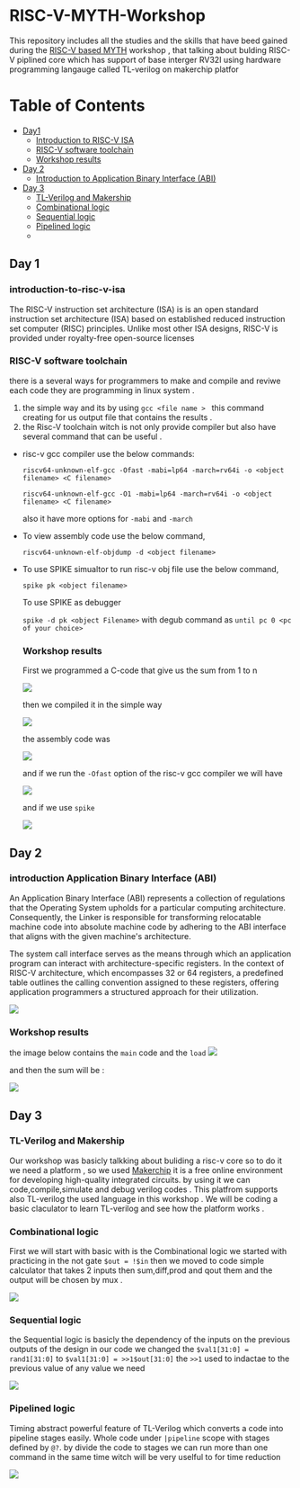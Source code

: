 # RISC-V-MYTH-Workshop

  This repository includes all the studies and the skills that have beed gained during the [RISC-V based MYTH](https://www.vlsisystemdesign.com/riscv-based-myth/) workshop , that talking about bulding RISC-V piplined core which has support of base interger RV32I using hardware programming langauge called TL-verilog on makerchip platfor

# Table of Contents
- [Day1](##Day1) 
    - [Introduction to RISC-V ISA](###introduction-to-risc-v-isa)
    - [RISC-V software toolchain](###RISC-V-software-toolchain)
    - [Workshop results](###Workshop-results)
- [Day 2](##Day2)
    - [Introduction to Application Binary Interface (ABI)](###introduction-Application-Binary-Interface-(ABI)) 
- [Day 3](##Day3)
    - [TL-Verilog and Makership](###TL-Verilog-and-Makership)
    - [Combinational logic](###Combinational-logic)
    - [Sequential logic](###Sequential-logic)
    - [Pipelined logic](###Pipelined-logic)
    - 
## Day 1
  ### introduction-to-risc-v-isa
  The RISC-V instruction set architecture (ISA) is is an open standard instruction set architecture (ISA) based on established reduced instruction set computer (RISC) principles. Unlike most other ISA designs, RISC-V is provided under royalty-free open-source licenses
  ### RISC-V software toolchain 
  there is a several ways for programmers to make and compile and reviwe each code they are programming in linux system .
  1. the simple way and its by using `gcc <file name > ` this command creating for us output file that contains the results .
  2. the Risc-V toolchain witch is not only provide compiler but also have several command that can be useful .
   * risc-v gcc compiler use the below commands:
     
     `riscv64-unknown-elf-gcc -Ofast -mabi=lp64 -march=rv64i -o <object filename> <C filename>` 
    
      `riscv64-unknown-elf-gcc -O1 -mabi=lp64 -march=rv64i -o <object filename> <C filename>`
     
      also it have more options for `-mabi` and `-march`

  * To view assembly code use the below command,
    
     `riscv64-unknown-elf-objdump -d <object filename>`

  * To use SPIKE simualtor to run risc-v obj file use the below command,
  
    `spike pk <object filename>`
    
    To use SPIKE as debugger
    
    `spike -d pk <object Filename>` with degub command as `until pc 0 <pc of your choice>`

     ### Workshop results
      First we programmed a C-code that give us the sum from 1 to n
    
      <img src="risc-v/c program sum.png">

      then we compiled it in the simple way
    
      <img src="risc-v/c program sum results.png">

      the assembly code was

    <img src="risc-v/assm_main.png">

    and if we run the `-Ofast` option of the risc-v gcc compiler we will have
    
    <img src="risc-v/assm_mainf.png">

    and if we use `spike`
    
    <img src="risc-v/runsigned.png">


    
## Day 2
    
  ### introduction Application Binary Interface (ABI)    
  
An Application Binary Interface (ABI) represents a collection of regulations that the Operating System upholds for a particular computing architecture. Consequently, the Linker is responsible for transforming relocatable machine code into absolute machine code by adhering to the ABI interface that aligns with the given machine's architecture.

The system call interface serves as the means through which an application program can interact with architecture-specific registers. In the context of RISC-V architecture, which encompasses 32 or 64 registers, a predefined table outlines the calling convention assigned to these registers, offering application programmers a structured approach for their utilization.

<img src="risc-v/regnames.png">

### Workshop results
the image below contains the `main` code and the `load`
<img src="risc-v/1to9main&load.png">

and then the sum will be :

<img src="risc-v/1to9results.png">

## Day 3
### TL-Verilog and Makership
Our workshop was basicly talkking about buliding a risc-v core so to do it we need a platform , so we used [Makerchip](https://makerchip.com/) it is a free online environment for developing high-quality integrated circuits. by using it we can code,compile,simulate and debug verilog codes . 
This platfrom supports also TL-verilog the used language in this workshop . We will be coding a basic claculator to learn TL-verilog and see how the platform works .

### Combinational logic
First we will start with basic with is the Combinational logic we started with practicing in the not gate `$out = !$in` then we moved to code simple calculator that takes 2 inputs then sum,diff,prod and qout them and the output will be chosen by mux .

<img src="calculator/tlvsimcalc.png">

### Sequential logic
the Sequential logic is basicly the dependency of the inputs on the previous outputs of the design in our code we changed the `$val1[31:0] = rand1[31:0]` to `$val1[31:0] = >>1$out[31:0]` the `>>1` used to indactae to the previous value of any value we need

<img src="calculator/tlvadvcalc.png">

### Pipelined logic

Timing abstract powerful feature of TL-Verilog which converts a code into pipeline stages easily. Whole code under `|pipeline` scope with stages defined by `@?`. 
by divide the code to stages we can run more than one command in the same time witch will be very uselful to for time reduction 

<img src="calculator/pipedclac.png"> 







